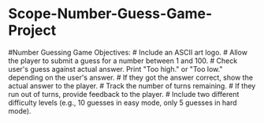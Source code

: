 # Scope-Number-Guess-Game-Project
#Number Guessing Game Objectives:  # Include an ASCII art logo. # Allow the player to submit a guess for a number between 1 and 100. # Check user's guess against actual answer. Print "Too high." or "Too low." depending on the user's answer.  # If they got the answer correct, show the actual answer to the player. # Track the number of turns remaining. # If they run out of turns, provide feedback to the player.  # Include two different difficulty levels (e.g., 10 guesses in easy mode, only 5 guesses in hard mode).

